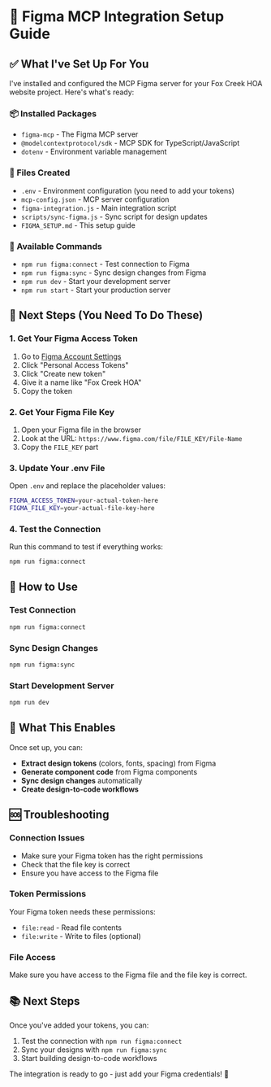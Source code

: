 # 🎨 Figma MCP Integration Setup Guide

## ✅ What I've Set Up For You

I've installed and configured the MCP Figma server for your Fox Creek HOA website project. Here's what's ready:

### 📦 Installed Packages
- `figma-mcp` - The Figma MCP server
- `@modelcontextprotocol/sdk` - MCP SDK for TypeScript/JavaScript
- `dotenv` - Environment variable management

### 📁 Files Created
- `.env` - Environment configuration (you need to add your tokens)
- `mcp-config.json` - MCP server configuration
- `figma-integration.js` - Main integration script
- `scripts/sync-figma.js` - Sync script for design updates
- `FIGMA_SETUP.md` - This setup guide

### 🚀 Available Commands
- `npm run figma:connect` - Test connection to Figma
- `npm run figma:sync` - Sync design changes from Figma
- `npm run dev` - Start your development server
- `npm run start` - Start your production server

## 🔑 Next Steps (You Need To Do These)

### 1. Get Your Figma Access Token
1. Go to [Figma Account Settings](https://www.figma.com/settings)
2. Click "Personal Access Tokens"
3. Click "Create new token"
4. Give it a name like "Fox Creek HOA"
5. Copy the token

### 2. Get Your Figma File Key
1. Open your Figma file in the browser
2. Look at the URL: `https://www.figma.com/file/FILE_KEY/File-Name`
3. Copy the `FILE_KEY` part

### 3. Update Your .env File
Open `.env` and replace the placeholder values:

```bash
FIGMA_ACCESS_TOKEN=your-actual-token-here
FIGMA_FILE_KEY=your-actual-file-key-here
```

### 4. Test the Connection
Run this command to test if everything works:

```bash
npm run figma:connect
```

## 🎯 How to Use

### Test Connection
```bash
npm run figma:connect
```

### Sync Design Changes
```bash
npm run figma:sync
```

### Start Development Server
```bash
npm run dev
```

## 🔧 What This Enables

Once set up, you can:
- **Extract design tokens** (colors, fonts, spacing) from Figma
- **Generate component code** from Figma components
- **Sync design changes** automatically
- **Create design-to-code workflows**

## 🆘 Troubleshooting

### Connection Issues
- Make sure your Figma token has the right permissions
- Check that the file key is correct
- Ensure you have access to the Figma file

### Token Permissions
Your Figma token needs these permissions:
- `file:read` - Read file contents
- `file:write` - Write to files (optional)

### File Access
Make sure you have access to the Figma file and the file key is correct.

## 📚 Next Steps

Once you've added your tokens, you can:
1. Test the connection with `npm run figma:connect`
2. Sync your designs with `npm run figma:sync`
3. Start building design-to-code workflows

The integration is ready to go - just add your Figma credentials! 🚀
